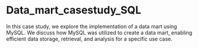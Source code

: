 # Data_mart_casestudy_SQL
In this case study, we explore the implementation of a data mart using MySQL. We discuss how MySQL was utilized to create a data mart, enabling efficient data storage, retrieval, and analysis for a specific use case.
